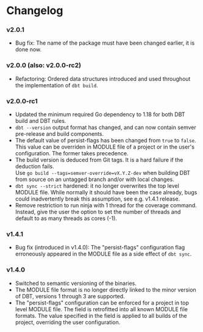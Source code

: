 # Changelog

### v2.0.1

- Bug fix: The name of the package must have been changed earlier, it is done now.

### v2.0.0 (also: v2.0.0-rc2)

- Refactoring: Ordered data structures introduced and used throughout the implementation of `dbt build`.

### v2.0.0-rc1

- Updated the minimum required Go dependency to 1.18 for both DBT build and DBT rules.
- `dbt --version` output format has changed, and can now contain semver pre-release and build components.
- The default value of persist-flags has been changed from `true` to `false`.
  This value can be overriden in MODULE file of a project or in the user's configuration.
  The former takes precedence.
- The build version is deduced from Git tags. It is a hard failure if the deduction fails.  
  Use `go build --tags=semver-override=vX.Y.Z-dev` when building DBT from source on
  an untagged branch and/or with local changes.
- `dbt sync --strict` hardened: it no longer overwrites the top level MODULE file.
  While normally it should have been the case already, bugs could inadvertently break this assumption,
  see e.g. v1.4.1 release.
- Remove restriction to run ninja with 1 thread for the coverage command. Instead, give the user the
  option to set the number of threads and default to as many threads as cores (-1).

### v1.4.1

- Bug fix (introduced in v1.4.0): The "persist-flags" configuration flag erroneously appeared in the
  MODULE file as a side effect of `dbt sync`.

### v1.4.0

- Switched to semantic versioning of the binaries.
- The MODULE file format is no longer directly linked to the minor version of DBT,
  versions 1 through 3 are supported.
- The "persist-flags" configuration can be enforced for a project in top level MODULE file.
  The field is retrofitted into all known MODULE file formats.
  The value specified in the field is applied to all builds of the project,
  overriding the user configuration.
